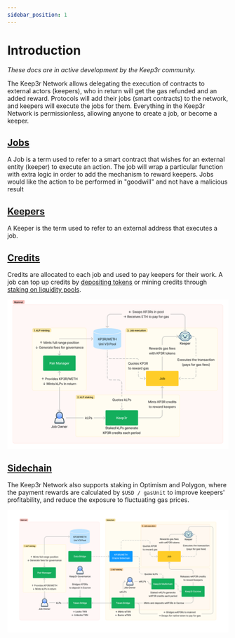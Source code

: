 ```yaml
---
sidebar_position: 1
---
```

# Introduction

_These docs are in active development by the Keep3r community._

The Keep3r Network allows delegating the execution of contracts to external actors (keepers), who in return will get the gas refunded and an added reward. Protocols will add their jobs (smart contracts) to the network, and keepers will execute the jobs for them.
Everything in the Keep3r Network is permissionless, allowing anyone to create a job, or become a keeper.


## [Jobs](core/jobs/README.md)

A Job is a term used to refer to a smart contract that wishes for an external entity (keeper) to execute an action. The job will wrap a particular function with extra logic in order to add the mechanism to reward keepers. Jobs would like the action to be performed in "goodwill" and not have a malicious result

## [Keepers](core/keepers/README.md)
A Keeper is the term used to refer to an external address that executes a job. 

## [Credits](tokenomics/job-payment-mechanisms/)

Credits are allocated to each job and used to pay keepers for their work. A job can top up credits by [depositing tokens](tokenomics/job-payment-mechanisms/token-payments.md) or mining credits through [staking on liquidity pools](tokenomics/job-payment-mechanisms/credit-mining.md).

![Keep3r Payment mechanism](./assets/keep3r-mainnet.png)

## [Sidechain](sidechain/)

The Keep3r Network also supports staking in Optimism and Polygon, where the payment rewards are calculated by `$USD / gasUnit` to improve keepers' profitability, and reduce the exposure to fluctuating gas prices.

![Keep3r Sidechain mechanism](./assets/keep3r-sidechain.png)